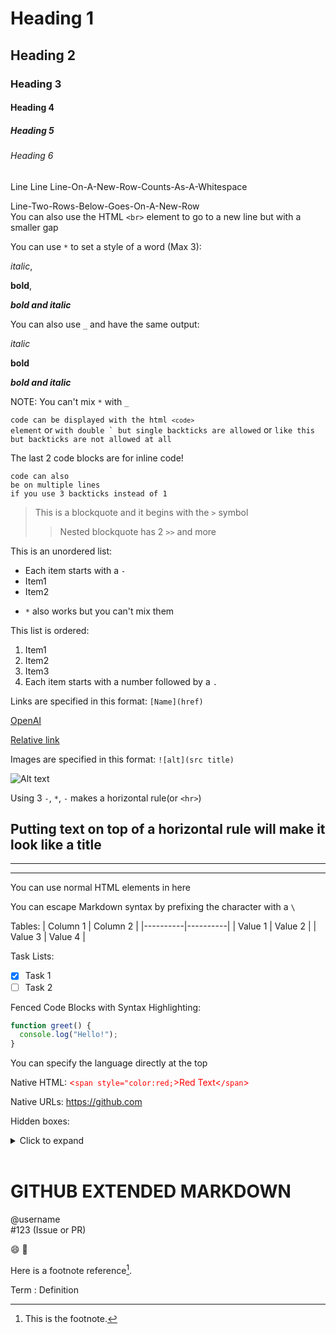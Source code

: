 # Heading 1
## Heading 2
### Heading 3
#### Heading 4
##### Heading 5
###### Heading 6
Line Line
Line-On-A-New-Row-Counts-As-A-Whitespace

Line-Two-Rows-Below-Goes-On-A-New-Row
<br>
You can also use the HTML `<br>` element to go to a new line but with a smaller gap

You can use `*` to set a style of a word (Max 3):

*italic*,

**bold**,

***bold and italic***

You can also use `_` and have the same output:

_italic_ 

__bold__

___bold and italic___

NOTE: You can't mix `*` with `_`

<code>code can be displayed with the html `<code>` element</code> or ``with double ` but single backticks are allowed`` or `like this but backticks are not allowed at all`

The last 2 code blocks are for inline code!

```
code can also
be on multiple lines
if you use 3 backticks instead of 1
```

> This is a blockquote and it begins with the `>` symbol
>> Nested blockquote has 2 `>>` and more

This is an unordered list:
- Each item starts with a `-`
- Item1
- Item2
* `*` also works but you can't mix them

This list is ordered:
1. Item1
2. Item2
3. Item3
4. Each item starts with a number followed by a `.`

Links are specified in this format: `[Name](href)`

[OpenAI](https://openai.com)

[Relative link](docs/readme.md)

Images are specified in this format: `![alt](src title)`

![Alt text](https://via.placeholder.com/100 "Title")

Using 3 `-`, `*`, `-` makes a horizontal rule(or `<hr>`)

Putting text on top of a horizontal rule will make it look like a title
---
***
___

You can use normal HTML elements in here

You can escape Markdown syntax by prefixing the character with a `\`

Tables:
| Column 1 | Column 2 |
|----------|----------|
| Value 1  | Value 2  |
| Value 3  | Value 4  |

Task Lists:
- [x] Task 1
- [ ] Task 2

Fenced Code Blocks with Syntax Highlighting:
```javascript
function greet() {
  console.log("Hello!");
}
```
You can specify the language directly at the top

Native HTML: 
<span style="color:red;"><`span style="color:red;`>Red Text<`/span`></span>

Native URLs:
https://github.com

Hidden boxes:
<details>
  <summary>Click to expand</summary>
  Hidden content.
</details>

<br>

# **GITHUB EXTENDED MARKDOWN**
@username  
#123 (Issue or PR)

:smile: :rocket:

Here is a footnote reference[^1].

[^1]: This is the footnote.

Term
: Definition
